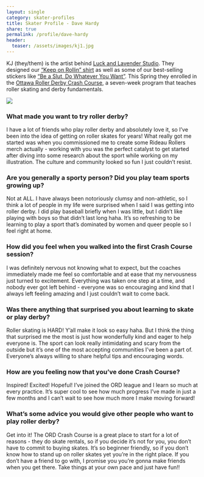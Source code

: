```yaml
---
layout: single
category: skater-profiles 
title: Skater Profile - Dave Hardy 
share: true
permalink: /profile/dave-hardy
header:
  teaser: /assets/images/kj1.jpg
---
```


KJ (they/them) is the artist behind [Luck and Lavender Studio](https://www.luckandlavenderstudio.com/shop). They designed our [“Keep on Rollin” shirt](https://rideaurollers.com/products/Luck-and-Lavender-x-Rideau-Rollers-Keep-on-Rollin-Tee-Shirt-p593443777) as well as some of our best-selling stickers like [“Be a Slut, Do Whatever You Want”](https://rideaurollers.com/products/Be-A-Slut-Do-Whatever-You-Want-Sticker-p599092939). This Spring they enrolled in the [Ottawa Roller Derby Crash Course](https://www.ottawarollerderby.com/crash-course), a seven-week program that teaches roller skating and derby fundamentals.

![](/assets/images/kj1.jpg)

### What made you want to try roller derby?

I have a lot of friends who play roller derby and absolutely love it, so I’ve been into the idea of getting on roller skates for years! What really got me started was when you commissioned me to create some Rideau Rollers merch actually - working with you was the perfect catalyst to get started after diving into some research about the sport while working on my illustration. The culture and community looked so fun I just couldn’t resist. 

### Are you generally a sporty person? Did you play team sports growing up?

Not at ALL. I have always been notoriously clumsy and non-athletic, so I think a lot of people in my life were surprised when I said I was getting into roller derby. I did play baseball briefly when I was little, but I didn’t like playing with boys so that didn’t last long haha. It’s so refreshing to be learning to play a sport that’s dominated by women and queer people so I feel right at home. 

### How did you feel when you walked into the first Crash Course session?

I was definitely nervous not knowing what to expect, but the coaches immediately made me feel so comfortable and at ease that my nervousness just turned to excitement. Everything was taken one step at a time, and nobody ever got left behind - everyone was so encouraging and kind that I always left feeling amazing and I just couldn’t wait to come back.

### Was there anything that surprised you about learning to skate or play derby?

Roller skating is HARD! Y’all make it look so easy haha. But I think the thing that surprised me the most is just how wonderfully kind and eager to help everyone is. The sport can look really intimidating and scary from the outside but it’s one of the most accepting communities I’ve been a part of. Everyone’s always willing to share helpful tips and encouraging words.

### How are you feeling now that you’ve done Crash Course?

Inspired! Excited! Hopeful! I’ve joined the ORD league and I learn so much at every practice. It’s super cool to see how much progress I’ve made in just a few months and I can’t wait to see how much more I make moving forward!

### What’s some advice you would give other people who want to play roller derby?

Get into it! The ORD Crash Course is a great place to start for a lot of reasons - they do skate rentals, so if you decide it’s not for you, you don’t have to commit to buying skates. It’s so beginner friendly, so if you don’t know how to stand up on roller skates yet you’re in the right place. If you don’t have a friend to go with, I promise you you’re gonna make friends when you get there. Take things at your own pace and just have fun!!

